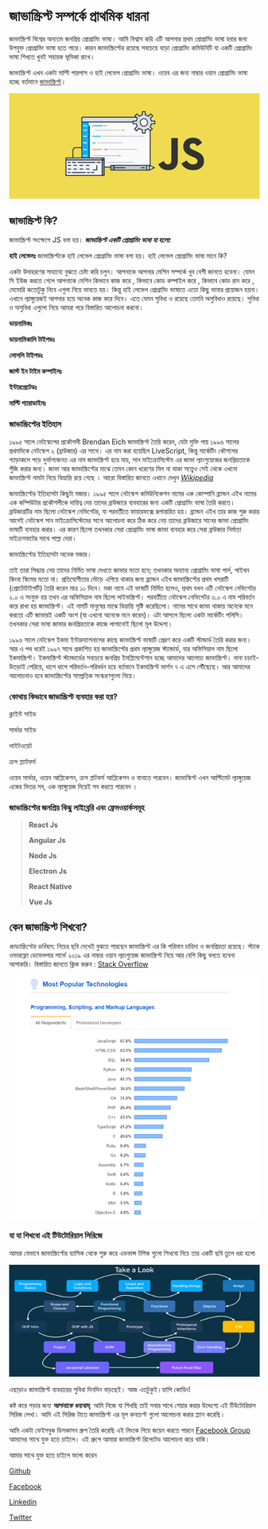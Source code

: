 # জাভাস্ক্রিপ্ট সম্পর্কে প্রাথমিক ধারনা

জাভাস্ক্রিপ্ট বিশ্বের অন্যতম জনপ্রিয় প্রোগ্রামিং ভাষা। আমি বিশ্বাস করি এটি আপনার প্রথম প্রোগ্রামিং ভাষা হবার জন্য উপযুক্ত প্রোগ্রামিং ভাষা হতে পারে। কারন জাভাস্ক্রিপ্টের রয়েছে সবচেয়ে বড়ো প্রোগ্রামিং কমিউনিটি যা একটি প্রোগ্রামিং ভাষা শিখতে খুবই সহায়ক ভূমিকা রাখে।

জাভাস্ক্রিপ্ট এখন একটা মাল্টি পারপাস ও হাই লেভেল প্রোগ্রামিং ভাষা। ওয়েব এর জন্য নাম্বার ওয়ান প্রোগ্রামিং ভাষা হচ্ছে বর্তমানে [জাভাস্ক্রিপ্ট](https://www.geeksforgeeks.org/top-10-programming-languages-that-will-rule-in-2021/)।

![&#x997;&#x9C1;&#x997;&#x9B2; &#x9A5;&#x9C7;&#x995;&#x9C7; &#x9B8;&#x997;&#x9CD;&#x9B0;&#x9B9;&#x9C0;&#x9A4;](.gitbook/assets/javascript.jpg)

## **জাভাস্ক্রিপ্ট** **কি?**

জাভাস্ক্রিপ্ট সংক্ষেপে JS বলা হয়।  _**জাভাস্ক্রিপ্ট একটি প্রোগ্রামিং ভাষা যা হলো:**_

**হাই লেভেলঃ** জাভাস্ক্রিপ্টকে হাই লেভেল প্রোগ্রামিং ভাষা বলা হয়। হাই লেভেল প্রোগ্রামিং ভাষা মানে কি? 

একটা উদাহরণের সাহায্যে বুঝতে চেষ্টা করি চলুন। আপনাকে আপনার মেশিন সম্পর্কে খুব বেশী জানতে হবেনা। যেমন সি ইউজ করতে গেলে আপনাকে মেশিন কিভাবে কাজ করে , কিভাবে কোড কম্পাইল করে , কিভাবে কোড রান করে , মেমোরি কতোটুকু নিবে এগুলা নিয়ে ভাবতে হয়। কিন্তু হাই লেভেল প্রোগ্রামিং ভাষাতে এতো কিছু ভাবার প্রয়োজন হয়না। এখানে ল্যাঙ্গুয়েজই আপনার হয়ে অনেক কাজ করে দিবে। এতে যেমন সুবিধা ও রয়েছে তেমনি অসুবিধাও রয়েছে। সুবিধা ও অসুবিধা এগুলো নিয়ে আমরা পরে বিস্তারিত আলোচনা করবো।

**ডায়নামিকঃ**   



**ডায়নামিকালি টাইপডঃ**  

**লোসলি টাইপডঃ**  

**জাস্ট ইন টাইম কম্পাইলঃ** 

**ইন্টারপ্রেটেডঃ** 

**মাল্টি প্যারাডাইমঃ** 



### **জাভাস্ক্রিপ্টের** **ইতিহাস**

১৯৯৫ সালে নেটস্কেপের প্রকৌশলী Brendan Eich জাভাস্ক্রিপ্ট তৈরি করেন, যেটা মুক্তি পায় ১৯৯৬ সালের প্রথমদিকে নেটস্কেপ ২ \(ব্রাউজার\) এর সাথে। এর নাম করা হয়েছিল LiveScript, কিন্তু মার্কেটিং কৌশলের গ্যাড়াকলে পড়ে দুর্ভাগ্যজনত এর নাম জাভাস্ক্রিপ্ট হয়ে যায়, সান মাইক্রোসিস্টেম এর জাভা ল্যাংগুয়েজের জনপ্রিয়তাকে পুঁজি করার জন্য। জাভা আর জাভাস্ক্রিপ্টের মাঝে তেমন কোন ধরেণের মিল না থাকা সত্ত্বেও সেই থেকে এখনো জাভাস্ক্রিপ্ট নামটা নিয়ে বিভ্রান্তি রয়ে গেছে । আরো বিস্তারিত জানতে এখানে দেখুন [_Wikipedia_](https://bn.wikipedia.org/wiki/%E0%A6%9C%E0%A6%BE%E0%A6%AD%E0%A6%BE%E0%A6%B8%E0%A7%8D%E0%A6%95%E0%A7%8D%E0%A6%B0%E0%A6%BF%E0%A6%AA%E0%A7%8D%E0%A6%9F)



জাভাস্ক্রিপ্টের ইতিহাসটা কিছুটা মজার। ১৯৯৫ সালে নেটস্কেপ কমিউনিকেশন নামের এক কোম্পানি ব্র্যান্ডন এইখ নামের এক কম্পিউটার প্রকৌশলীকে দায়িত্ব দেয় তাদের ব্রাউজারে ব্যবহারের জন্য একটি প্রোগ্রামিং ভাষা তৈরি করতে। ব্রাউজারটির নাম ছিলো নেটস্কেপ নেভিগেটর, যা পরবর্তীতে ফায়ারফক্সে রূপান্তরিত হয়। ব্র্যান্ডন এইখ তার কাজ শুরু করার আগেই নেটস্কেপ সান মাইক্রোসিস্টেমের সাথে আলোচনা করে ঠিক করে নেয় তাদের ব্রাউজারে সানের জাভা প্রোগ্রামিং ভাষাটি ব্যবহার করার। এর কারণ ছিলো তখনকার সেরা প্রোগ্রামিং ভাষা জাভা ব্যবহার করে সেরা ব্রাউজার নির্মাতা মাইক্রসফটের সাথে পাল্লা দেয়া।



জাভাস্ক্রিপ্টের ইতিহাসটা অনেক মজার। 



তাই তারা সিদ্ধান্ত নেয় তাদের নির্মিত ভাষা দেখতে জাভার মতো হবে; তখনকার অন্যান্য প্রোগ্রামিং ভাষা পার্ল, পাইথন কিংবা স্কিমের মতো না। প্রতিযোগীতার দৌড়ে এগিয়ে থাকার জন্য ব্র্যান্ডন এইখ জাভাস্ক্রিপ্টের প্রথম খসরাটি \(প্রোটোটাইপটি\) তৈরি করেন মাত্র ১০ দিনে। মকা নামে এই ভাষাটি নির্মিত হলেও, প্রথম যখন এটি নেটস্কেপ নেভিগেটর ২.০ এ সংযুক্ত হয় তখন এর অফিসিয়াল নাম ছিলো লাইভস্ক্রিপ্ট। পরবর্তীতে নেটস্কেপ নেভিগেটর ৩.০ এ নাম পরিবর্তন করে রাখা হয় জাভাস্ক্রিপ্ট। এই নামটি মানুষের মাঝে বিভ্রান্তি সৃষ্টি করেছিলো। নামের সাথে জাভা থাকায় অনেকে মনে করতো এটি জাভারই একটি অংশ \(যা এখনো অনেকে মনে করেন\)। এটা আসলে ছিলো একটা মার্কেটিং পলিসি। তখনকার সেরা ভাষা জাভার জনপ্রিয়তাকে কাজে লাগানোই ছিলো মূল উদ্দেশ্য।

১৯৯৬ সালে নেটস্কেপ ইকমা ইন্টারন্যাশনালের কাছে জাভাস্ক্রিপ্ট ভাষাটি প্রেরণ করে একটি স্টান্ডার্ড তৈরি করার জন্য। আর এ পথ ধরেই ১৯৯৭ সাথে প্রকাশিত হয় জাভাস্ক্রিপ্টের প্রথম ল্যাঙ্গুয়েজ স্ট্যান্ডার্ড, যার অফিসিয়াল নাম ছিলো ইকমাস্ক্রিপ্ট। ইকমাস্ক্রিপ্ট স্ট্যান্ডার্ডের সবচেয়ে জনপ্রিয় ইমপ্লিমেন্টেশান হচ্ছে আমাদের আলোচ্য জাভাস্ক্রিপ্ট। নানা চড়াই-উতড়াই পেরিয়ে, ধাপে ধাপে পরিবর্তন-পরিবর্ধন হয়ে বর্তমানে ইকমাস্ক্রিপ্ট ভার্শন ৭ এ এসে পৌঁছেছে। আর আমাদের আলোচনাও হবে জাভাস্ক্রিপ্টের সাম্প্রতিক সংস্করণগুলো নিয়ে।











### কোথায় কিভাবে জাভাস্ক্রিপ্ট ব্যবহার করা হয়?

ক্লাইন্ট সাইড

সার্ভার সাইড

লাইটওয়েট

ক্রস প্ল্যাটফর্ম

ওয়েব সার্ভার, ওয়েব আপ্লিকেশন, ক্রস প্লাটফর্ম আপ্লিকেশন ও বানাতে পারবেন। জাভাস্কিপ্ট এখন আল্টিমেট ল্যাঙ্গুয়েজ একের ভিতর সব, এক ল্যাঙ্গুয়েজ দিয়েই সব করতে পারবেন ।



### জাভাস্ক্রিপ্টের জনপ্রিয় কিছু লাইব্রেরি এবং ফ্রেমওয়ার্কসমূহ



> **React Js**
>
> **Angular Js**
>
> **Node Js**
>
> **Electron Js**
>
> **React Native**
>
> **Vue Js**

## **কেন** **জাভাস্ক্রিপ্ট** **শিখবো?**

_জাভাস্ক্রিপ্টের_ _ভবিষ্যৎ:_ নিচের ছবি দেখেই বুঝতে পারছেন জাভাস্ক্রিপ্ট এর কি পরিমান চাহিদা ও জনপ্রিয়তা রয়েছে। স্ট্যাক ওভারফ্লো ডেভেলপার সার্ভে ২০১৯ এর নাম্বার ওয়ান ল্যাংগুয়েজ জাভাস্ক্রিপ্ট নিয়ে আর বেশি কিছু বলতে হবেনা আশাকরি। বিস্তারিত জানতে ক্লিক করুন : [Stack Overflow](https://insights.stackoverflow.com/survey/2019#most-popular-technologies)

![Snippets from Stack Overflow developer survey 2019](.gitbook/assets/image.png)

### **যা** **যা** **শিখবো** **এই** **টিউটোরিয়াল** **সিরিজে**

আমরা যেভাবে জাভাস্ক্রিপ্টের ব্যাসিক থেকে শুরু করে এডভান্স টপিক গুলো শিখবো নিচে তার একটি ছবি তুলে ধরা হলো

![](.gitbook/assets/image%20%281%29.png)



এছাড়াও জাভাস্ক্রিপ্ট ব্যবহারের সুবিধা দিনদিন বাড়ছেই। আজ এতটুকুই।হ্যাপি কোডিং!

কষ্ট করে পড়ার জন্য _**আপনাকে**_ _**ধন্যবাদ,**_ আমি নিজে যা শিখছি তাই সবার সাথে শেয়ার করার উদ্দেশ্যে এই টিউটোরিয়াল সিরিজ লেখা। আমি এই সিরিজ টাতে জাভাস্ক্রিপ্ট এর মূল কনচেপ্ট গুলো আলোচনা করার প্ল্যান করেছি।



আমি একটা ফেইসবুক ডিসকাসন গ্রুপ তৈরি করেছি এই লিংকে গিয়ে জয়েন করতে পারনে [Facebook Group](https://web.facebook.com/groups/javascript.journey/) আমাদের সাথে যুক্ত হতে চাইলে। এই গ্রুপে আমারা জাভাস্ক্রিপ্ট রিলেটেড আলোচনা করে থাকি।

আমার সাথে যুক্ত হতে চাইলে ফলো করেন

[Github](https://github.com/asifadib)

[Facebook](https://web.facebook.com/asifadib.official)

[Linkedin](https://www.linkedin.com/in/asifadib/)

[Twitter](https://twitter.com/asifadib780)





